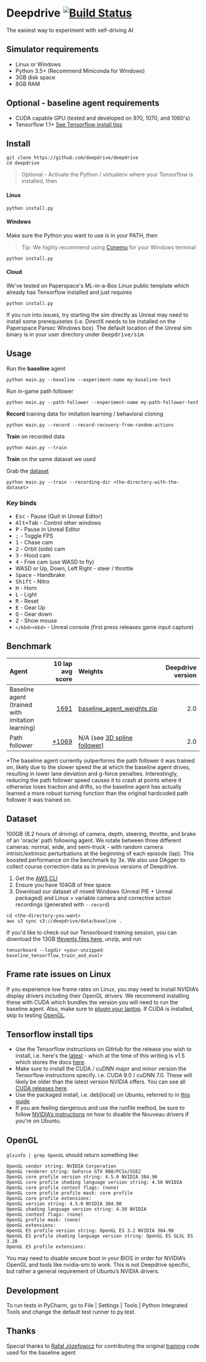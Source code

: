 # Deepdrive [![Build Status](https://travis-ci.org/deepdrive/deepdrive.svg?branch=master)](https://travis-ci.org/deepdrive/deepdrive)

The easiest way to experiment with self-driving AI

## Simulator requirements

- Linux or Windows
- Python 3.5+ (Recommend Miniconda for Windows)
- 3GB disk space
- 8GB RAM

## Optional - baseline agent requirements

- CUDA capable GPU (tested and developed on 970, 1070, and 1060's)
- Tensorflow 1.1+ [See Tensorflow install tips](#tensorflow-install-tips)

## Install

```
git clone https://github.com/deepdrive/deepdrive
cd deepdrive
```

> Optional - Activate the Python / virtualenv where your Tensorflow is installed, then

#### Linux
```
python install.py
```

#### Windows
Make sure the Python you want to use is in your PATH, then

> Tip: We highly recommend using [Conemu](https://conemu.github.io/) for your Windows terminal

```
python install.py
```

#### Cloud

We've tested on Paperspace's ML-in-a-Box Linux public template which already has Tensorflow installed and just requires

```
python install.py
```

If you run into issues, try starting the sim directly as Unreal may need to install some prerequisetes (i.e. DirectX needs to be installed on the Paperspace Parsec Windows box). The default location of the Unreal sim binary is in your user directory under <kbd>Deepdrive/sim</kbd>.

## Usage

Run the **baseline** agent
```
python main.py --baseline --experiment-name my-baseline-test
```

Run in-game path follower
```
python main.py --path-follower --experiment-name my-path-follower-test
```

**Record** training data for imitation learning / behavioral cloning
```
python main.py --record --record-recovery-from-random-actions
```

**Train** on recorded data
```
python main.py --train
```

**Train** on the same dataset we used 

Grab the [dataset](#dataset)
```
python main.py --train --recording-dir <the-directory-with-the-dataset>
```

### Key binds 

* <kbd>Esc</kbd> - Pause (Quit in Unreal Editor)
* <kbd>Alt+Tab</kbd> - Control other windows
* <kbd>P</kbd> - Pause in Unreal Editor
* <kbd>;</kbd> - Toggle FPS
* <kbd>1</kbd> - Chase cam
* <kbd>2</kbd> - Orbit (side) cam
* <kbd>3</kbd> - Hood cam
* <kbd>4</kbd> - Free cam (use WASD to fly)
* WASD or Up, Down, Left Right - steer / throttle
* <kbd>Space</kbd> - Handbrake
* <kbd>Shift</kbd> - Nitro
* <kbd>H</kbd> - Horn
* <kbd>L</kbd> - Light
* <kbd>R</kbd> - Reset
* <kbd>E</kbd> - Gear Up
* <kbd>Q</kbd> - Gear down
* <kbd>Z</kbd> - Show mouse
* <kbd>`</kbd><kbd>`</kbd> - Unreal console (first press releases game input capture)


## Benchmark

| Agent  |  10 lap avg score  | Weights |  Deepdrive version |
| :---    | ---:   | :---    |   ---: |
|Baseline agent (trained with imitation learning)|[1691](https://docs.google.com/spreadsheets/d/1ryFaMFJhcTMBuhXZv0eMFHO35NMcXE2_MFLYqeUosfM/edit#gid=0)|[baseline_agent_weights.zip](https://d1y4edi1yk5yok.cloudfront.net/weights/baseline_agent_weights.zip)|2.0|
|Path follower |[*1069](https://docs.google.com/spreadsheets/d/1T5EuEobdVFn5ewdYTO20i9CqcZ-jIEsAihlV5lpvLQQ/edit#gid=0)| N/A (see [3D spline follower](https://github.com/crizCraig/deepdrive-beta/blob/bde6b8c48314c34a96ce0942fc398fae840720ee/Source/DeepDrive/Private/Car.cpp#L409))|2.0|

*The baseline agent currently outperforms the path follower it was trained on, likely due to the slower
speed the at which the baseline agent drives, resulting in lower lane deviation and g-force penalties. 
Interestingly, reducing the path follower speed causes it to crash at points where it otherwise loses traction and drifts, 
so the baseline agent has actually learned a more robust turning function than the original hardcoded path follower
it was trained on.

## Dataset

100GB (8.2 hours of driving) of camera, depth, steering, throttle, and brake of an 'oracle' path following agent. We rotate between three different cameras: normal, wide, and semi-truck - with random camera intrisic/extrinsic perturbations at the beginning of each episode (lap). This boosted performance on the benchmark by 3x. We also use DAgger to collect course correction data as in previous versions of Deepdrive.

1. Get the [AWS CLI](https://github.com/aws/aws-cli)
2. Ensure you have 104GB of free space
3. Download our dataset of mixed Windows (Unreal PIE + Unreal packaged) and Linux + variable camera and corrective action recordings 
(generated with `--record`)
```
cd <the-directory-you-want>
aws s3 sync s3://deepdrive/data/baseline .
```

If you'd like to check out our Tensorboard training session, you can download the 13GB
[tfevents files here](https://d1y4edi1yk5yok.cloudfront.net/tensorflow/baseline_tensorflow_train_and_eval.zip),
unzip, and run

```
tensorboard --logdir <your-unzipped-baseline_tensorflow_train_and_eval>
```

## Frame rate issues on Linux

If you experience low frame rates on Linux, you may need to install NVIDIA’s display drivers including their OpenGL drivers. We recommend installing these with CUDA which bundles the version you will need to run the baseline agent. Also, make sure to [plugin your laptop](https://help.ubuntu.com/community/PowerManagement/ReducedPower). If CUDA is installed, skip to testing [OpenGL](#opengl).

## Tensorflow install tips

- Use the Tensorflow instructions on GitHub for the release you wish to install, i.e. here's the [latest](https://github.com/tensorflow/tensorflow/releases/latest) - which at the time of this writing is v1.5 which stores the docs [here](https://github.com/tensorflow/tensorflow/blob/v1.5.0/tensorflow/docs_src/install/install_windows.md).
- Make sure to install the CUDA / cuDNN major and minor version the Tensorflow instructions specify.  i.e. CUDA 9.0 / cuDNN 7.0. These will likely be older than the latest version NVIDIA offers. You can see all [CUDA  releases here](https://developer.nvidia.com/cuda-toolkit-archive).
- Use the packaged install, i.e. deb[local] on Ubuntu, referred to in [this guide](http://docs.nvidia.com/cuda/cuda-installation-guide-linux/index.html)
- If you are feeling dangerous and use the runfile method, be sure to follow [NVIDIA’s instructions](http://docs.nvidia.com/cuda/cuda-installation-guide-linux/index.html) on how to disable the Nouveau drivers if you're on Ubuntu.

## OpenGL

`glxinfo | grep OpenGL` should return something like:
```
OpenGL vendor string: NVIDIA Corporation
OpenGL renderer string: GeForce GTX 980/PCIe/SSE2
OpenGL core profile version string: 4.5.0 NVIDIA 384.90
OpenGL core profile shading language version string: 4.50 NVIDIA
OpenGL core profile context flags: (none)
OpenGL core profile profile mask: core profile
OpenGL core profile extensions:
OpenGL version string: 4.5.0 NVIDIA 384.90
OpenGL shading language version string: 4.50 NVIDIA
OpenGL context flags: (none)
OpenGL profile mask: (none)
OpenGL extensions:
OpenGL ES profile version string: OpenGL ES 3.2 NVIDIA 384.90
OpenGL ES profile shading language version string: OpenGL ES GLSL ES 3.20
OpenGL ES profile extensions:
```
You may need to disable secure boot in your BIOS in order for NVIDIA’s OpenGL and tools like nvidia-smi to work. This is not Deepdrive specific, but rather a general requirement of Ubuntu’s NVIDIA drivers.


## Development

To run tests in PyCharm, go to File | Settings | Tools | Python Integrated Tools and change the default test runner 
to py.test.


## Thanks

Special thanks to [Rafał Józefowicz](https://scholar.google.com/citations?user=C7zfAI4AAAAJ) for contributing the original [training](#tensorflow_agent/train) code used for the baseline agent

